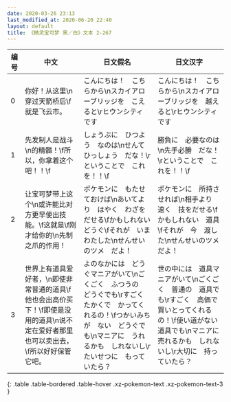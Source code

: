 ```yaml
---
date: 2020-03-26 23:13
last_modified_at: 2020-06-20 22:40
layout: default
title: 《精灵宝可梦 黑／白》文本 2-267
---
```

| 编号 | 中文 | 日文假名 | 日文汉字 |
| ---- | ---- | ---- | --- |
| 0 | 你好！从这里\n穿过天箭桥后\f就是飞云市。 | こんにちは！　こちらから\nスカイアローブリッジを　こえると\rヒウンシティ　です | こんにちは！　こちらから\nスカイアローブリッジを　越えると\rヒウンシティ　です |
| 1 | 先发制人是战斗\n的精髓！\f所以，你拿着这个吧！！\f | しょうぶに　ひつよう　なのは\nせんてひっしょう　だな！\rということで　これを！！\f | 勝負に　必要なのは\n先手必勝　だな！\rということで　これを！！\f |
| 2 | 让宝可梦带上这个\n或许能比对方更早使出技能。\f这就是\f刚才给你的\n先制之爪的作用！ | ポケモンに　もたせておけば\nあいてより　はやく　わざをだせる\fかもしれない　どうぐ\fそれが　いま　わたした\nせんせいのツメ　だよ！ | ポケモンに　所持させれば\n相手より　速く　技をだせる\fかもしれない　道具\fそれが　今　渡した\nせんせいのツメ　だよ！ |
| 3 | 世界上有道具爱好者，\n即使非常普通的道具\f他也会出高价买下！\f即使是没用的道具\n说不定在爱好者那里也可以卖出去，\f所以好好保管它吧。 | よのなかには　どうぐマニアがいて\nごくごく　ふつうの　どうぐでも\rすごく　たかくで　かってくれるの！\fつかいみちが　ない　どうぐでも\nマニアに　うれるかも　しれないし\rたいせつに　もっていたら？ | 世の中には　道具マニアがいて\nごくごく　普通の　道具でも\rすごく　高価で　買いとってくれるの！\f使い道がない　道具でも\nマニアに　売れるかも　しれないし\r大切に　持っていたら？ |
{: .table .table-bordered .table-hover .xz-pokemon-text .xz-pokemon-text-3 }